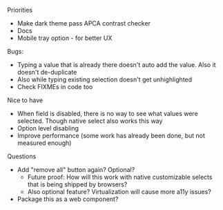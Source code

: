 Priorities
- Make dark theme pass APCA contrast checker
- Docs
- Mobile tray option - for better UX

Bugs:
- Typing a value that is already there doesn't auto add the value. Also it doesn't de-duplicate
- Also while typing existing selection doesn't get unhighlighted
- Check FIXMEs in code too

Nice to have
- When field is disabled, there is no way to see what values were selected. Though native select also works this way
- Option level disabling
- Improve performance (some work has already been done, but not measured enough)

Questions
- Add "remove all" button again? Optional?
  - Future proof: How will this work with native customizable selects that is being shipped by browsers?
  - Also optional feature? Virtualization will cause more a11y issues?
- Package this as a web component?